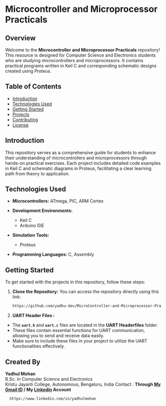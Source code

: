# Microcontroller and Microprocessor Practicals

## Overview
Welcome to the **Microcontroller and Microprocessor Practicals** repository! This resource is designed for Computer Science and Electronics students who are studying microcontrollers and microprocessors. It contains practical programs written in Keil C and corresponding schematic designs created using Proteus.

## Table of Contents
- [Introduction](#introduction)
- [Technologies Used](#technologies-used)
- [Getting Started](#getting-started)
- [Projects](#projects)
- [Contributing](#contributing)
- [License](#license)

## Introduction
This repository serves as a comprehensive guide for students to enhance their understanding of microcontrollers and microprocessors through hands-on practical exercises. Each project includes detailed code examples in Keil C and schematic diagrams in Proteus, facilitating a clear learning path from theory to application.

## Technologies Used
- **Microcontrollers:** ATmega, PIC, ARM Cortex
- **Development Environments:** 
  - Keil C
  - Arduino IDE
- **Simulation Tools:**
  - Proteus
    
- **Programming Languages:** C, Assembly

## Getting Started
To get started with the projects in this repository, follow these steps:

1. **Clone the Repository:**
   You can access the repository directly using this link: 
   ```bash
   https://github.com/yadhu-dev/MicroController-and-Microprocessor-Praticals/tree/main


  2. **UART Header Files :**

- The **`uart.h`** and **`uart.c`** files are located in the **UART Headerfiles** folder.
- These files contain essential functions for UART communication, allowing you to send and receive data easily.
- Make sure to include these files in your project to utilize the UART functionalities effectively.



## Created By

**Yadhul Mohan**  
B.Sc. in Computer Science and Electronics  
Kristu Jayanti College, Autonomous, Bengaluru, India
Contact : **Through [My Gmail ID](mailto:yadhulmohan21@gmail.com) / My [Linkedin](https://www.linkedin.com/in/yadhulmohan) Account**
```
  https://www.linkedin.com/in/yadhulmohan
```
